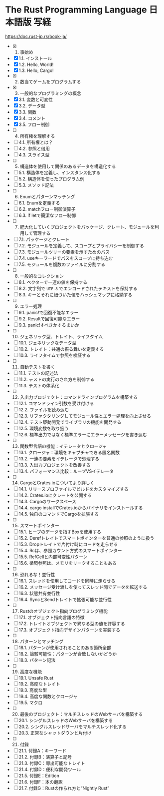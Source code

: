 The Rust Programming Language 日本語版 写経
===

https://doc.rust-jp.rs/book-ja/


- [x] 1. 事始め
- [x] 1.1. インストール
- [x] 1.2. Hello, World!
- [x] 1.3. Hello, Cargo!
- [x] 2. 数当てゲームをプログラムする
- [x] 3. 一般的なプログラミングの概念
- [x] 3.1. 変数と可変性
- [x] 3.2. データ型
- [x] 3.3. 関数
- [x] 3.4. コメント
- [x] 3.5. フロー制御
- [ ] 4. 所有権を理解する
- [ ] 4.1. 所有権とは？
- [ ] 4.2. 参照と借用
- [ ] 4.3. スライス型
- [ ] 5. 構造体を使用して関係のあるデータを構造化する
- [ ] 5.1. 構造体を定義し、インスタンス化する
- [ ] 5.2. 構造体を使ったプログラム例
- [ ] 5.3. メソッド記法
- [ ] 6. Enumとパターンマッチング
- [ ] 6.1. Enumを定義する
- [ ] 6.2. matchフロー制御演算子
- [ ] 6.3. if letで簡潔なフロー制御
- [ ] 7. 肥大化していくプロジェクトをパッケージ、クレート、モジュールを利用して管理する
- [ ] 7.1. パッケージとクレート
- [ ] 7.2. モジュールを定義して、スコープとプライバシーを制御する
- [ ] 7.3. モジュールツリーの要素を示すためのパス
- [ ] 7.4. useキーワードでパスをスコープに持ち込む
- [ ] 7.5. モジュールを複数のファイルに分割する
- [ ] 8. 一般的なコレクション
- [ ] 8.1. ベクターで一連の値を保持する
- [ ] 8.2. 文字列で `UTF-8` でエンコードされたテキストを保持する
- [ ] 8.3. キーとそれに紐づいた値をハッシュマップに格納する
- [ ] 9. エラー処理
- [ ] 9.1. panic!で回復不能なエラー
- [ ] 9.2. Resultで回復可能なエラー
- [ ] 9.3. panic!すべきかするまいか
- [ ] 10. ジェネリック型、トレイト、ライフタイム
- [ ] 10.1. ジェネリックなデータ型
- [ ] 10.2. トレイト：共通の振る舞いを定義する
- [ ] 10.3. ライフタイムで参照を検証する
- [ ] 11. 自動テストを書く
- [ ] 11.1. テストの記述法
- [ ] 11.2. テストの実行のされ方を制御する
- [ ] 11.3. テストの体系化
- [ ] 12. 入出力プロジェクト：コマンドラインプログラムを構築する
- [ ] 12.1. コマンドライン引数を受け付ける
- [ ] 12.2. ファイルを読み込む
- [ ] 12.3. リファクタリングしてモジュール性とエラー処理を向上させる
- [ ] 12.4. テスト駆動開発でライブラリの機能を開発する
- [ ] 12.5. 環境変数を取り扱う
- [ ] 12.6. 標準出力ではなく標準エラーにエラーメッセージを書き込む
- [ ] 13. 関数型言語の機能：イテレータとクロージャ
- [ ] 13.1. クロージャ：環境をキャプチャできる匿名関数
- [ ] 13.2. 一連の要素をイテレータで処理する
- [ ] 13.3. 入出力プロジェクトを改善する
- [ ] 13.4. パフォーマンス比較：ループVSイテレータ
- [ ] 14. CargoとCrates.ioについてより詳しく
- [ ] 14.1. リリースプロファイルでビルドをカスタマイズする
- [ ] 14.2. Crates.ioにクレートを公開する
- [ ] 14.3. Cargoのワークスペース
- [ ] 14.4. cargo installでCrates.ioからバイナリをインストールする
- [ ] 14.5. 独自のコマンドでCargoを拡張する
- [ ] 15. スマートポインター
- [ ] 15.1. ヒープのデータを指すBox<T>を使用する
- [ ] 15.2. Derefトレイトでスマートポインターを普通の参照のように扱う
- [ ] 15.3. Dropトレイトで片付け時にコードを走らせる
- [ ] 15.4. Rc<T>は、参照カウント方式のスマートポインター
- [ ] 15.5. RefCell<T>と内部可変性パターン
- [ ] 15.6. 循環参照は、メモリをリークすることもある
- [ ] 16. 恐れるな！並行性
- [ ] 16.1. スレッドを使用してコードを同時に走らせる
- [ ] 16.2. メッセージ受け渡しを使ってスレッド間でデータを転送する
- [ ] 16.3. 状態共有並行性
- [ ] 16.4. SyncとSendトレイトで拡張可能な並行性
- [ ] 17. Rustのオブジェクト指向プログラミング機能
- [ ] 17.1. オブジェクト指向言語の特徴
- [ ] 17.2. トレイトオブジェクトで異なる型の値を許容する
- [ ] 17.3. オブジェクト指向デザインパターンを実装する
- [ ] 18. パターンとマッチング
- [ ] 18.1. パターンが使用されることのある箇所全部
- [ ] 18.2. 論駁可能性：パターンが合致しないかどうか
- [ ] 18.3. パターン記法
- [ ] 19. 高度な機能
- [ ] 19.1. Unsafe Rust
- [ ] 19.2. 高度なトレイト
- [ ] 19.3. 高度な型
- [ ] 19.4. 高度な関数とクロージャ
- [ ] 19.5. マクロ
- [ ] 20. 最後のプロジェクト：マルチスレッドのWebサーバを構築する
- [ ] 20.1. シングルスレッドのWebサーバを構築する
- [ ] 20.2. シングルスレッドサーバをマルチスレッド化する
- [ ] 20.3. 正常なシャットダウンと片付け
- [ ] 21. 付録
- [ ] 21.1. 付録A：キーワード
- [ ] 21.2. 付録B：演算子と記号
- [ ] 21.3. 付録C：導出可能なトレイト
- [ ] 21.4. 付録D：便利な開発ツール
- [ ] 21.5. 付録E：Edition
- [ ] 21.6. 付録F：本の翻訳
- [ ] 21.7. 付録G：Rustの作られ方と“Nightly Rust”
